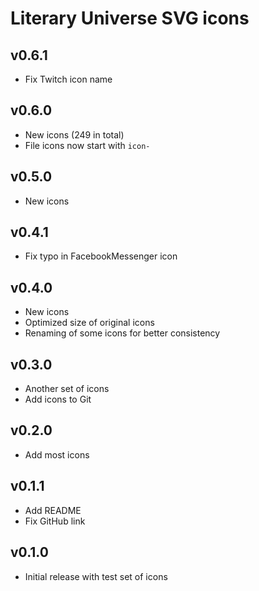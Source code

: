 # Literary Universe SVG icons

## v0.6.1

- Fix Twitch icon name

## v0.6.0

- New icons (249 in total)
- File icons now start with `icon-`

## v0.5.0

- New icons

## v0.4.1

- Fix typo in FacebookMessenger icon

## v0.4.0

- New icons
- Optimized size of original icons
- Renaming of some icons for better consistency

## v0.3.0

- Another set of icons
- Add icons to Git

## v0.2.0

- Add most icons

## v0.1.1

- Add README
- Fix GitHub link

## v0.1.0

- Initial release with test set of icons
